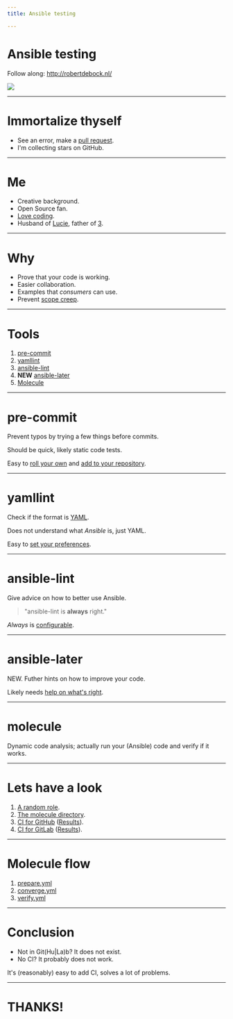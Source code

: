 ```yaml
---
title: Ansible testing

---
```


# Ansible testing

Follow along: http://robertdebock.nl/

<img src="https://api.qrserver.com/v1/create-qr-code/?size=350x350&data=http://robertdebock.nl/presentations/ansible-testing/"/>

---

# Immortalize thyself

- See an error, make a [pull request](https://github.com/robertdebock/presentations).
- I'm collecting stars on GitHub.

---

# Me

- Creative background.
- Open Source fan.
- [Love coding](https://github.com/robertdebock).
- Husband of [Lucie](https://mylucie.com/), father of [3](https://raw.githubusercontent.com/robertdebock/presentations/master/images/3.jpg).

---

# Why

- Prove that your code is working.
- Easier collaboration.
- Examples that _consumers_ can use.
- Prevent [scope creep](https://en.wikipedia.org/wiki/Scope_creep).

---

# Tools

1. [pre-commit](https://pre-commit.com/)
2. [yamllint](https://yamllint.readthedocs.io/en/stable/)
3. [ansible-lint](https://ansible-lint.readthedocs.io/en/latest/)
4. **NEW** [ansible-later](https://ansible-later.geekdocs.de/)
1. [Molecule](https://molecule.readthedocs.io/en/latest/)

----

# pre-commit

Prevent typos by trying a few things before commits.

Should be quick, likely static code tests.

Easy to [roll your own](https://github.com/robertdebock/pre-commit) and [add to your repository](https://github.com/robertdebock/ansible-role-haproxy/blob/master/.pre-commit-config.yaml).

----

# yamllint

Check if the format is [YAML](https://yaml.org/).

Does not understand what _Ansible_ is, just YAML.

Easy to [set your preferences](https://github.com/robertdebock/ansible-role-haproxy/blob/master/.yamllint).

----

# ansible-lint

Give advice on how to better use Ansible.

> "ansible-lint is **always** right."

_Always_ is [configurable](https://github.com/robertdebock/ansible-role-haproxy/blob/master/.ansible-lint).

----

# ansible-later

NEW. Futher hints on how to improve your code.

Likely needs [help on what's right](https://github.com/robertdebock/ansible-role-haproxy/blob/master/.later.yml).

----

# molecule

Dynamic code analysis; actually run your (Ansible) code and verify if it works.

---

# Lets have a look

1. [A random role](https://github.com/robertdebock/ansible-role-haproxy).
2. [The molecule directory](https://github.com/robertdebock/ansible-role-haproxy/tree/master/molecule/default).
3. [CI for GitHub](https://github.com/robertdebock/ansible-role-haproxy/blob/master/.github/workflows/molecule.yml) ([Results](https://github.com/robertdebock/ansible-role-haproxy/actions)).
4. [CI for GitLab](https://github.com/robertdebock/ansible-role-haproxy/blob/master/.gitlab-ci.yml) ([Results](https://gitlab.com/robertdebock/ansible-role-haproxy/-/pipelines)).

----

# Molecule flow

1. [prepare.yml](https://github.com/robertdebock/ansible-role-haproxy/blob/master/molecule/default/prepare.yml)
2. [converge.yml](https://github.com/robertdebock/ansible-role-haproxy/blob/master/molecule/default/converge.yml)
3. [verify.yml](https://github.com/robertdebock/ansible-role-haproxy/blob/master/molecule/default/verify.yml)

---

# Conclusion

- Not in Git(Hu|La)b? It does not exist.
- No CI? It probably does not work.

It's (reasonably) easy to add CI, solves a lot of problems.

---

# THANKS!
